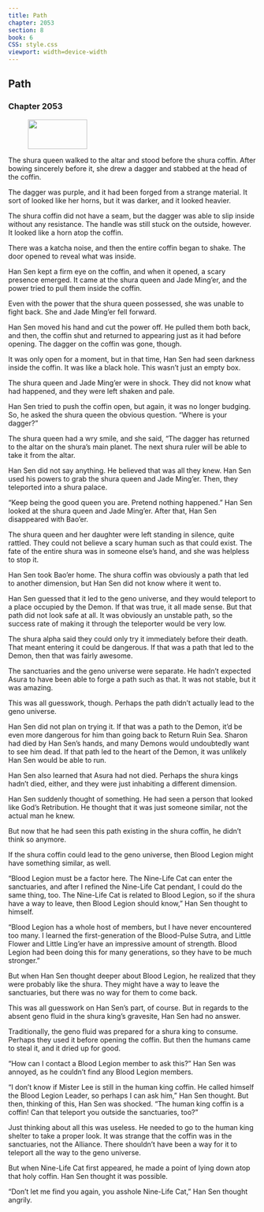 ```yaml
---
title: Path
chapter: 2053
section: 8
book: 6
CSS: style.css
viewport: width=device-width
---
```


## Path

### Chapter 2053

<figure>
	<img src="../Images/gem.gif" alt="" id="gem" width="120" height="60" />
</figure>

The shura queen walked to the altar and stood before the shura coffin. After bowing sincerely before it, she drew a dagger and stabbed at the head of the coffin.

The dagger was purple, and it had been forged from a strange material. It sort of looked like her horns, but it was darker, and it looked heavier.

The shura coffin did not have a seam, but the dagger was able to slip inside without any resistance. The handle was still stuck on the outside, however. It looked like a horn atop the coffin.

There was a katcha noise, and then the entire coffin began to shake. The door opened to reveal what was inside.

Han Sen kept a firm eye on the coffin, and when it opened, a scary presence emerged. It came at the shura queen and Jade Ming’er, and the power tried to pull them inside the coffin.

Even with the power that the shura queen possessed, she was unable to fight back. She and Jade Ming’er fell forward.

Han Sen moved his hand and cut the power off. He pulled them both back, and then, the coffin shut and returned to appearing just as it had before opening. The dagger on the coffin was gone, though.

It was only open for a moment, but in that time, Han Sen had seen darkness inside the coffin. It was like a black hole. This wasn’t just an empty box.

The shura queen and Jade Ming’er were in shock. They did not know what had happened, and they were left shaken and pale.

Han Sen tried to push the coffin open, but again, it was no longer budging. So, he asked the shura queen the obvious question. “Where is your dagger?”

The shura queen had a wry smile, and she said, “The dagger has returned to the altar on the shura’s main planet. The next shura ruler will be able to take it from the altar.

Han Sen did not say anything. He believed that was all they knew. Han Sen used his powers to grab the shura queen and Jade Ming’er. Then, they teleported into a shura palace.

“Keep being the good queen you are. Pretend nothing happened.” Han Sen looked at the shura queen and Jade Ming’er. After that, Han Sen disappeared with Bao’er.

The shura queen and her daughter were left standing in silence, quite rattled. They could not believe a scary human such as that could exist. The fate of the entire shura was in someone else’s hand, and she was helpless to stop it.

Han Sen took Bao’er home. The shura coffin was obviously a path that led to another dimension, but Han Sen did not know where it went to.

Han Sen guessed that it led to the geno universe, and they would teleport to a place occupied by the Demon. If that was true, it all made sense. But that path did not look safe at all. It was obviously an unstable path, so the success rate of making it through the teleporter would be very low.

The shura alpha said they could only try it immediately before their death. That meant entering it could be dangerous. If that was a path that led to the Demon, then that was fairly awesome.

The sanctuaries and the geno universe were separate. He hadn’t expected Asura to have been able to forge a path such as that. It was not stable, but it was amazing.

This was all guesswork, though. Perhaps the path didn’t actually lead to the geno universe.

Han Sen did not plan on trying it. If that was a path to the Demon, it’d be even more dangerous for him than going back to Return Ruin Sea. Sharon had died by Han Sen’s hands, and many Demons would undoubtedly want to see him dead. If that path led to the heart of the Demon, it was unlikely Han Sen would be able to run.

Han Sen also learned that Asura had not died. Perhaps the shura kings hadn’t died, either, and they were just inhabiting a different dimension.

Han Sen suddenly thought of something. He had seen a person that looked like God’s Retribution. He thought that it was just someone similar, not the actual man he knew.

But now that he had seen this path existing in the shura coffin, he didn’t think so anymore.

If the shura coffin could lead to the geno universe, then Blood Legion might have something similar, as well.

“Blood Legion must be a factor here. The Nine-Life Cat can enter the sanctuaries, and after I refined the Nine-Life Cat pendant, I could do the same thing, too. The Nine-Life Cat is related to Blood Legion, so if the shura have a way to leave, then Blood Legion should know,” Han Sen thought to himself.

“Blood Legion has a whole host of members, but I have never encountered too many. I learned the first-generation of the Blood-Pulse Sutra, and Little Flower and Little Ling’er have an impressive amount of strength. Blood Legion had been doing this for many generations, so they have to be much stronger.”

But when Han Sen thought deeper about Blood Legion, he realized that they were probably like the shura. They might have a way to leave the sanctuaries, but there was no way for them to come back.

This was all guesswork on Han Sen’s part, of course. But in regards to the absent geno fluid in the shura king’s gravesite, Han Sen had no answer.

Traditionally, the geno fluid was prepared for a shura king to consume. Perhaps they used it before opening the coffin. But then the humans came to steal it, and it dried up for good.

“How can I contact a Blood Legion member to ask this?” Han Sen was annoyed, as he couldn’t find any Blood Legion members.

“I don’t know if Mister Lee is still in the human king coffin. He called himself the Blood Legion Leader, so perhaps I can ask him,” Han Sen thought. But then, thinking of this, Han Sen was shocked. “The human king coffin is a coffin! Can that teleport you outside the sanctuaries, too?”

Just thinking about all this was useless. He needed to go to the human king shelter to take a proper look. It was strange that the coffin was in the sanctuaries, not the Alliance. There shouldn’t have been a way for it to teleport all the way to the geno universe.

But when Nine-Life Cat first appeared, he made a point of lying down atop that holy coffin. Han Sen thought it was possible.

“Don’t let me find you again, you asshole Nine-Life Cat,” Han Sen thought angrily.